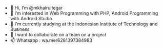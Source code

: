 - 👋 Hi, I’m @mkhairultegar
- 👀 I’m interested in Web Programming with PHP, Android Programming with Android Studio
- 🌱 I'm currently studying at the Indonesian Institute of Technology and Business
- 💞️ I want to collaborate on a team on a project
- 📫 Whatsapp : wa.me/6281397384983

<!---
mkhairultegar/mkhairultegar is a ✨ special ✨ repository because its `README.md` (this file) appears on your GitHub profile.
You can click the Preview link to take a look at your changes.
--->

